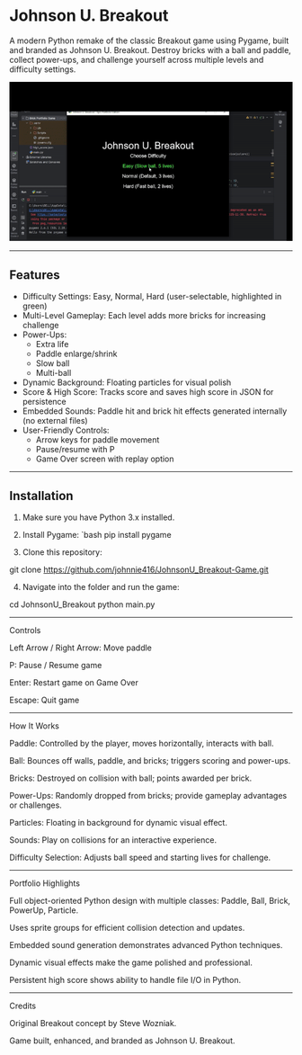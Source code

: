 # Johnson U. Breakout

A modern Python remake of the classic Breakout game using Pygame, built and branded as Johnson U. Breakout. Destroy bricks with a ball and paddle, collect power-ups, and challenge yourself across multiple levels and difficulty settings.

![Demo](demo.gif)

---

## Features

- Difficulty Settings: Easy, Normal, Hard (user-selectable, highlighted in green)
- Multi-Level Gameplay: Each level adds more bricks for increasing challenge
- Power-Ups:
  - Extra life
  - Paddle enlarge/shrink
  - Slow ball
  - Multi-ball
- Dynamic Background: Floating particles for visual polish
- Score & High Score: Tracks score and saves high score in JSON for persistence
- Embedded Sounds: Paddle hit and brick hit effects generated internally (no external files)
- User-Friendly Controls:
  - Arrow keys for paddle movement
  - Pause/resume with P
  - Game Over screen with replay option

---

## Installation

1. Make sure you have Python 3.x installed.
2. Install Pygame:
   `bash
   pip install pygame

3. Clone this repository:

git clone https://github.com/johnnie416/JohnsonU_Breakout-Game.git


4. Navigate into the folder and run the game:

cd JohnsonU_Breakout
python main.py




---

Controls

Left Arrow / Right Arrow: Move paddle

P: Pause / Resume game

Enter: Restart game on Game Over

Escape: Quit game



---

How It Works

Paddle: Controlled by the player, moves horizontally, interacts with ball.

Ball: Bounces off walls, paddle, and bricks; triggers scoring and power-ups.

Bricks: Destroyed on collision with ball; points awarded per brick.

Power-Ups: Randomly dropped from bricks; provide gameplay advantages or challenges.

Particles: Floating in background for dynamic visual effect.

Sounds: Play on collisions for an interactive experience.

Difficulty Selection: Adjusts ball speed and starting lives for challenge.



---

Portfolio Highlights

Full object-oriented Python design with multiple classes: Paddle, Ball, Brick, PowerUp, Particle.

Uses sprite groups for efficient collision detection and updates.

Embedded sound generation demonstrates advanced Python techniques.

Dynamic visual effects make the game polished and professional.

Persistent high score shows ability to handle file I/O in Python.



---

Credits

Original Breakout concept by Steve Wozniak.

Game built, enhanced, and branded as Johnson U. Breakout.